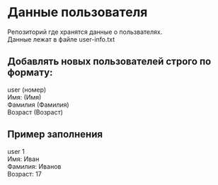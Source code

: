 # Данные пользователя
Репозиторий где хранятся данные о пользвателях. <br>
Данные лежат в файле user-info.txt
## Добавлять новых пользователей строго по формату: 
user (номер) <br>
Имя: (Имя) <br>
Фамилия (Фамилия) <br>
Возраст (Возраст) 

## Пример заполнения
user 1 <br>
Имя: Иван <br>
Фамилия: Иванов <br>
Возраст: 17 <br>

